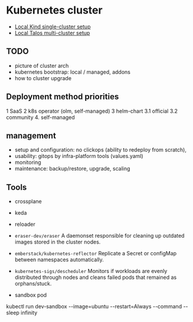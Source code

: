 # Kubernetes cluster

* [Local Kind single-cluster setup](./cluster-local-kind.md)
* [Local Talos multi-cluster setup](./cluster-local-talos.md)

## TODO

- picture of cluster arch
- kubernetes bootstrap: local / managed, addons
- how to cluster upgrade

## Deployment method priorities

1   SaaS
2   k8s operator (olm, self-managed)
3   helm-chart
3.1 official
3.2 community
4.  self-managed

## management

* setup and configuration: no clickops (ability to redeploy from scratch),
* usability: gitops by infra-platform tools (values.yaml)
* monitoring
* maintenance: backup/restore, upgrade, scaling

## Tools

* crossplane
* keda
* reloader

* `eraser-dev/eraser`   A daemonset responsible for cleaning up outdated images stored in the cluster nodes.


* `emberstack/kubernetes-reflector` Replicate a Secret or configMap between namespaces automatically.

* `kubernetes-sigs/descheduler`   Monitors if workloads are evenly distributed through nodes and cleans failed pods that remained as orphans/stuck.

* sandbox pod

kubectl run dev-sandbox --image=ubuntu --restart=Always --command -- sleep infinity

#

